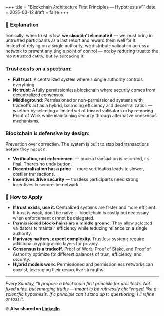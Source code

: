 +++
title = "Blockchain Architecture First Principles — Hypothesis #1"
date = 2025-03-12
draft = false
+++
### 💭 Explanation
Ironically, when trust is low, **we shouldn't eliminate it** — we must bring in untrusted participants as a last resort and reward them well for it.  
Instead of relying on a single authority, we distribute validation across a network to prevent any single point of control — not by reducing trust to the most trusted entity, but by spreading it.

### Trust exists on a spectrum:
- **Full trust**: A centralized system where a single authority controls everything.  
- **No trust**: A fully permissionless blockchain where security comes from decentralized consensus.  
- **Middleground**: Permissioned or non-permissioned systems with tradeoffs act as a hybrid, balancing efficiency and decentralization — whether by selecting a limited set of trusted validators or by removing Proof of Work while maintaining security through alternative consensus mechanisms.

### Blockchain is defensive by design:
Prevention over correction. The system is built to stop bad transactions **before** they happen.

- **Verification, not enforcement** — once a transaction is recorded, it’s final. There’s no undo button.  
- **Decentralization has a price** — more verification leads to slower, costlier transactions.  
- **Incentives drive security** — trustless participants need strong incentives to secure the network.

### 🥷 How to Apply

- **If trust exists, use it.** Centralized systems are faster and more efficient. If trust is weak, don’t be naïve — blockchain is costly but necessary when enforcement cannot be delegated.  
- **Permissioned blockchains are a middle ground.** They allow selected validators to maintain efficiency while reducing reliance on a single authority.  
- **If privacy matters, expect complexity.** Trustless systems require additional cryptographic layers for privacy.  
- **Consensus is a tradeoff.** Proof of Work, Proof of Stake, and Proof of Authority optimize for different balances of trust, efficiency, and security.  
- **Hybrid models work.** Permissioned and permissionless networks can coexist, leveraging their respective strengths.

---

_Every Sunday, I’ll propose a blockchain first principle for architects. Not fixed rules, but emerging truths — meant to be ruthlessly challenged, like a scientific hypothesis. If a principle can’t stand up to questioning, I’ll refine or toss it._


🌐 **Also shared on [LinkedIn](https://www.linkedin.com/posts/shanedeconinck_blockchain-trust-decentralization-activity-7304438628519194624-cPiZ)**